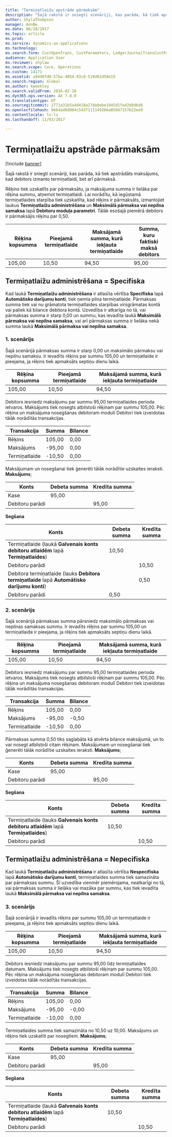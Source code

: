 ```yaml
---
title: "Termiņatlaižu apstrāde pārmaksām"
description: "Šajā rakstā ir sniegti scenāriji, kas parāda, kā tiek apstrādāts maksājums, kad debitors izmanto termiņatlaidi, bet arī pārmaksā."
author: ShylaThompson
manager: AnnBe
ms.date: 06/20/2017
ms.topic: article
ms.prod: 
ms.service: dynamics-ax-applications
ms.technology: 
ms.search.form: CustOpenTrans, CustParameters, LedgerJournalTransCustPaym, LedgerJournalTransVendPaym, VendOpenTrans, VendParameters
audience: Application User
ms.reviewer: shylaw
ms.search.scope: Core, Operations
ms.custom: 14171
ms.assetid: a94d0fd0-57ba-4054-93c8-519d01d50e19
ms.search.region: Global
ms.author: kweekley
ms.search.validFrom: 2016-02-28
ms.dyn365.ops.version: AX 7.0.0
ms.translationtype: HT
ms.sourcegitcommit: 2771a31b5a4d418a27de0ebe1945d1fed2d8d6d6
ms.openlocfilehash: b664ad6d084c5437111149266a859d7157b22ee9
ms.contentlocale: lv-lv
ms.lasthandoff: 11/03/2017

---
```


# <a name="handling-cash-discounts-for-overpayments"></a>Termiņatlaižu apstrāde pārmaksām

[!include [banner](../includes/banner.md)]

Šajā rakstā ir sniegti scenāriji, kas parāda, kā tiek apstrādāts maksājums, kad debitors izmanto termiņatlaidi, bet arī pārmaksā. 

Rēķins tiek uzskatīts par pārmaksātu, ja maksājuma summa ir lielāka par rēķina summu, atņemot termiņatlaidi. Lai norādītu, kā iegūstamā termiņatlaides starpība tiek uzskaitīta, kad rēķins ir pārmaksāts, izmantojiet laukus **Termiņatlaižu administrēšana** un **Maksimālā pārmaksa vai nepilna samaksa** lapā **Debitoru moduļa parametri**. Tālāk esošajā piemērā debitors ir pārmaksājis rēķinu par 0,50.

| Rēķina kopsumma | Pieejamā termiņatlaide | Maksājamā summa, kurā iekļauta termiņatlaide | Summa, kuru faktiski maksā debitors |
|---------------|-------------------------|-----------------------------------------------------|-----------------------------------|
| 105,00        | 10,50                   | 94,50                                               | 95,00                             |

## <a name="cash-discount-administration--specific"></a>Termiņatlaižu administrēšana = Specifiska
Kad laukā **Termiņatlaižu administrēšana** ir atlasīta vērtība **Specifiska** lapā **Automātisko darījumu konti**, tiek ņemta pilna termiņatlaide. Pārmaksas summa tiek vai nu grāmatota termiņatlaides starpības virsgrāmatas kontā vai paliek kā bilance debitora kontā. Uzvedība ir atkarīga no tā, vai pārmaksas summa ir starp 0,00 un summu, kas ievadīta laukā **Maksimālā pārmaksa vai nepilna samaksa**, vai arī pārmaksas summa ir lielāka nekā summa laukā **Maksimālā pārmaksa vai nepilna samaksa**.

### <a name="scenario-1"></a>1. scenārijs

Šajā scenārijā pārmaksas summa ir starp 0,00 un maksimālo pārmaksu vai nepilnu samaksu. Ir ievadīts rēķins par summu 105,00 un termiņatlaide ir pieejama, ja rēķins tiek apmaksāts septiņu dienu laikā.

| Rēķina kopsumma | Pieejamā termiņatlaide | Maksājamā summa, kurā iekļauta termiņatlaide |
|---------------|-------------------------|-----------------------------------------------------|
| 105,00        | 10,50                   | 94,50                                               |

Debitors iesniedz maksājumu par summu 95,00 termiņatlaides perioda ietvaros. Maksājums tiek nosegts atbilstoši rēķinam par summu 105,00. Pēc rēķina un maksājuma nosegšanas debitoram modulī Debitori tiek izveidotas tālāk norādītās transakcijas.

| Transakcija   | Summa | Bilance |
|---------------|--------|---------|
| Rēķins       | 105,00 | 0,00    |
| Maksājums       | -95,00 | 0,00    |
| Termiņatlaide | -10,50 | 0,00    |

Maksājumam un nosegšanai tiek ģenerēti tālāk norādītie uzskaites ieraksti. **Maksājums**;

| Konts             | Debeta summa | Kredīta summa |
|---------------------|--------------|---------------|
| Kase                | 95,00        |               |
| Debitoru parādi |              | 95,00         |

**Segšana**

| Konts                                                                                                          | Debeta summa | Kredīta summa |
|------------------------------------------------------------------------------------------------------------------|--------------|---------------|
| Termiņatlaide (laukā **Galvenais konts debitoru atlaidēm** lapā **Termiņatlaides**)                 | 10,50        |               |
| Debitoru parādi                                                                                              |              | 10,50         |
| Debitora termiņatlaide (lauks **Debitora termiņatlaide** lapā **Automātisko darījumu konti**) |              | 0,50          |
| Debitoru parādi                                                                                              | 0,50         |               |

### <a name="scenario-2"></a>2. scenārijs

Šajā scenārijā pārmaksas summa pārsniedz maksimālo pārmaksas vai nepilnas samaksas summu. Ir ievadīts rēķins par summu 105,00 un termiņatlaide ir pieejama, ja rēķins tiek apmaksāts septiņu dienu laikā.

| Rēķina kopsumma | Pieejamā termiņatlaide | Maksājamā summa, kurā iekļauta termiņatlaide |
|---------------|-------------------------|-----------------------------------------------------|
| 105,00        | 10,50                   | 94,50                                               |

Debitors iesniedz maksājumu par summu 95,00 termiņatlaides perioda ietvaros. Maksājums tiek nosegts atbilstoši rēķinam par summu 105,00. Pēc rēķina un maksājuma nosegšanas debitoram modulī Debitori tiek izveidotas tālāk norādītās transakcijas.

| Transakcija   | Summa | Bilance |
|---------------|--------|---------|
| Rēķins       | 105,00 | 0,00    |
| Maksājums       | -95,00 | -0,50   |
| Termiņatlaide | -10,50 | 0,00    |

Pārmaksas summa 0,50 tiks saglabāta kā atvērta bilance maksājumā, un to var nosegt atbilstoši citam rēķinam. Maksājumam un nosegšanai tiek ģenerēti tālāk norādītie uzskaites ieraksti. **Maksājums**;

| Konts             | Debeta summa | Kredīta summa |
|---------------------|--------------|---------------|
| Kase                | 95,00        |               |
| Debitoru parādi |              | 95,00         |

**Segšana**

| Konts                                                                                          | Debeta summa | Kredīta summa |
|--------------------------------------------------------------------------------------------------|--------------|---------------|
| Termiņatlaide (lauks **Galvenais konts debitoru atlaidēm** lapā **Termiņatlaides**) | 10,50        |               |
| Debitoru parādi                                                                              |              | 10,50         |

## <a name="cash-discount-administration--unspecific"></a>Termiņatlaižu administrēšana = Nepecifiska
Kad laukā **Termiņatlaižu administrēšana** ir atlasīta vērtība **Nespecifiska** lapā **Automātisko darījumu konti**, termiņatlaides summa tiek samazināta par pārmaksas summu. Šī uzvedība vienmēr piemērojama, neatkarīgi no tā, vai pārmaksas summa ir lielāka vai mazāka par summu, kas tiek ievadīta laukā **Maksimālā pārmaksa vai nepilna samaksa**.

### <a name="scenario-3"></a>3. scenārijs

Šajā scenārijā ir ievadīts rēķins par summu 105,00 un termiņatlaide ir pieejama, ja rēķins tiek apmaksāts septiņu dienu laikā.

| Rēķina kopsumma | Pieejamā termiņatlaide | Maksājamā summa, kurā iekļauta termiņatlaide |
|---------------|-------------------------|-----------------------------------------------------|
| 105,00        | 10,50                   | 94,50                                               |

Debitors iesniedz maksājumu par summu 95,00 līdz termiņatlaides datumam. Maksājums tiek nosegts atbilstoši rēķinam par summu 105,00. Pēc rēķina un maksājuma nosegšanas debitoram modulī Debitori tiek izveidotas tālāk norādītās transakcijas.

| Transakcija   | Summa | Bilance |
|---------------|--------|---------|
| Rēķins       | 105,00 | 0,00    |
| Maksājums       | -95,00 | -0,00   |
| Termiņatlaide | -10,00 | 0,00    |

Termiņatlaides summa tiek samazināta no 10,50 uz 10,00. Maksājums un rēķins tiek uzskatīti par nosegtiem. **Maksājums**;

| Konts             | Debeta summa | Kredīta summa |
|---------------------|--------------|---------------|
| Kase                | 95,00        |               |
| Debitoru parādi |              | 95,00         |

**Segšana**

| Konts                                                                                          | Debeta summa | Kredīta summa |
|--------------------------------------------------------------------------------------------------|--------------|---------------|
| Termiņatlaide (laukā **Galvenais konts debitoru atlaidēm** lapā **Termiņatlaides**) | 10,50        |               |
| Debitoru parādi                                                                              |              | 10,50         |






